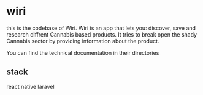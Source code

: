 # wiri
this is the codebase of Wiri. Wiri is an app that lets you: discover, save and research diffrent Cannabis based products. It tries to break open the shady Cannabis sector by providing information about the product.

You can find the technical documentation in their directories

## stack
react native 
laravel